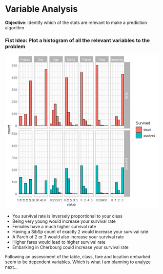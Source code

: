 # Variable Analysis

**Objective**: Identify which of the stats are relevant to make a prediction algorithm

### Fist Idea: Plot a histogram of all the relevant variables to the problem

![Histogram](histogram.png)

- You survival rate is inversely proportional to your class
- Being very young would increase your survival rate
- Females have a much higher survival rate
- Having a SibSp count of exactly 2 would increase your survival rate
- A Parch of 2 or 3 would also increase your survival rate
- Higher fares would lead to higher survival rate
- Embarking in Cherbourg could increase your survival rate

Following an assessment of the table, class, fare and location embarked seem to be dependent variables.
Which is what I am planning to analyze next...
